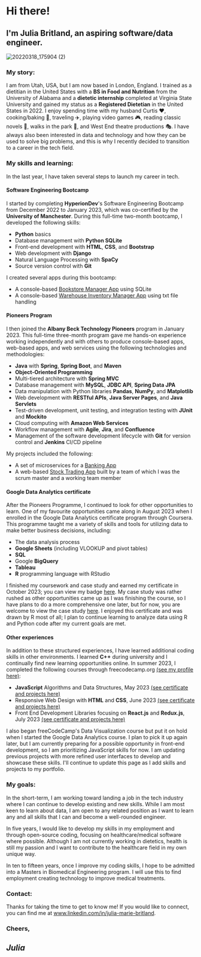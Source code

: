# Hi there!

## I'm Julia Britland, an aspiring software/data engineer.

![20220318_175904 (2)](https://user-images.githubusercontent.com/120101780/210544258-bf0b0858-2b67-4fd4-88b4-067e0ec8039d.jpg) 

### My story:

I am from Utah, USA, but I am now based in London, England. I trained as a dietitian in the United States with a **BS in Food and Nutrition** from the University of Alabama and a **dietetic internship** completed at Virginia State University and gained my status as a **Registered Dietetian** in the United States in 2022. I enjoy spending time with my husband Curtis ❤️, cooking/baking 🍪, traveling ✈️, playing video games 🎮, reading classic novels 📖, walks in the park 🌳, and West End theatre productions 🎭. I have always also been interested in data and technology and how they can be used to solve big problems, and this is why I recently decided to transition to a career in the tech field.

### My skills and learning:

In the last year, I have taken several steps to launch my career in tech.

#### Software Engineering Bootcamp

I started by completing **HyperionDev**'s Software Engineering Bootcamp from December 2022 to January 2023, which was co-certified by the **University of Manchester**. During this full-time two-month bootcamp, I developed the following skills:
- **Python** basics
- Database management with **Python SQLite**
- Front-end development with **HTML**, **CSS**, and **Bootstrap**
- Web development with **Django**
- Natural Language Processing with **SpaCy**
- Source version control with **Git**

I created several apps during this bootcamp: 
- A console-based [Bookstore Manager App](https://github.com/jmbritland/BookstoreManager) using SQLite
- A console-based [Warehouse Inventory Manager App](https://github.com/jmbritland/finalCapstone) using txt file handling

#### Pioneers Program

I then joined the **Albany Beck Technology Pioneers** program in January 2023. This full-time three-month program gave me hands-on experience working independently and with others to produce console-based apps, web-based apps, and web services using the following technologies and methodologies:
- **Java** with **Spring**, **Spring Boot**, and **Maven**
- **Object-Oriented Programming**
- Multi-tiered architecture with **Spring MVC**
- Database management with **MySQL**, **JDBC API**, **Spring Data JPA**
- Data manipulation with Python libraries **Pandas**, **NumPy**, and **Matplotlib**
- Web development with **RESTful APIs**, **Java Server Pages**, and **Java Servlets**
- Test-driven development, unit testing, and integration testing with **JUnit** and **Mockito**
- Cloud computing with **Amazon Web Services**
- Workflow management with **Agile**, **Jira**, and **Confluence**
- Management of the software development lifecycle with **Git** for version control and **Jenkins** CI/CD pipeline

My projects included the following:
- A set of microservices for a [Banking App](https://github.com/jbritland16/ClassroomExercises/tree/master/banking-application-jbritland16-master)
- A web-based [Stock Trading App](https://github.com/jbritland16/OrderBook) built by a team of which I was the scrum master and a working team member

#### Google Data Analytics certificate

After the Pioneers Programme, I continued to look for other opportunities to learn. One of my favourite opportunities came along in August 2023 
when I enrolled in the Google Data Analytics certificate program through Coursera. This programme taught me a variety of skills and tools for 
utilizing data to make better business decisions, including:
- The data analysis process
- **Google Sheets** (including VLOOKUP and pivot tables)
- **SQL**
- Google **BigQuery**
- **Tableau**
- **R** programming language with RStudio

I finished my coursework and case study and earned my certificate in October 2023; you can view my badge 
[here](https://www.credly.com/badges/7023b4de-2b79-4dd7-99c1-dbc6b19908c4/public_url). My case study was rather rushed as other opportunities came up as I was finishing 
the course, so I have plans to do a more comprehensive one later, but for now, you are welcome to view the case study [here](https://github.com/jmbritland/GoogleDataCapstone). 
I enjoyed this certificate and was drawn by R most of all; I plan to continue learning to analyze data using 
R and Python code after my current goals are met.

#### Other experiences

In addition to these structured experiences, I have learned additional coding skills in other environments. I learned **C++** during university and I continually find new learning 
opportunities online. In summer 2023, I completed the following courses through freecodecamp.org [(see my profile here)](https://www.freecodecamp.org/jbritland):
- **JavaScript** Algorithms and Data Structures, May 2023 [(see certificate and projects here)](https://www.freecodecamp.org/certification/jbritland/javascript-algorithms-and-data-structures)
- Responsive Web Design with **HTML** and **CSS**, June 2023 [(see certificate and projects here)](https://www.freecodecamp.org/certification/jbritland/responsive-web-design)
- Front End Development Libraries focusing on **React.js** and **Redux.js**, July 2023 [(see certificate and projects here)](https://www.freecodecamp.org/certification/jbritland/front-end-development-libraries)

I also began freeCodeCamp's Data Visualization course but put it on hold when I started the Google Data Analytics course. I plan to pick it up again later, but I am currently 
preparing for a possible opportunity in front-end development, so I am prioritizing JavaScript skills for now. I am updating previous projects with more refined user interfaces to 
develop and showcase these skills. I'll continue to update this page as I add skills and projects to my portfolio.

### My goals:

In the short-term, I am working toward landing a job in the tech industry where I can continue to develop existing and new skills. While I am most keen to learn about data, I am open to any related position as I want to learn any and all skills that I can and become a well-rounded engineer.

In five years, I would like to develop my skills in my employment and through open-source coding, focusing on healthcare/medical software where possible. Although I am not currently working in dietetics, health is still my passion and I want to contribute to the healthcare field in my own unique way. 

In ten to fifteen years, once I improve my coding skills, I hope to be admitted into a Masters in Biomedical Engineering program. I will use this to find employment creating technology to improve medical treatments. 

### Contact:

Thanks for taking the time to get to know me! If you would like to connect, you can find me at www.linkedin.com/in/julia-marie-britland. 

### Cheers,
## *Julia*

